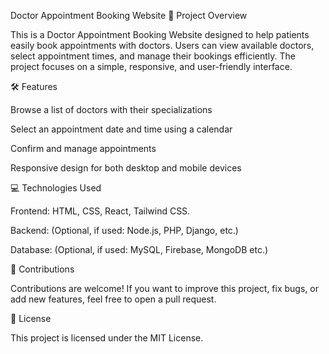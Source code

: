 Doctor Appointment Booking Website
🚀 Project Overview

This is a Doctor Appointment Booking Website designed to help patients easily book appointments with doctors. Users can view available doctors, select appointment times, and manage their bookings efficiently. The project focuses on a simple, responsive, and user-friendly interface.

🛠 Features

Browse a list of doctors with their specializations

Select an appointment date and time using a calendar

Confirm and manage appointments

Responsive design for both desktop and mobile devices

💻 Technologies Used

Frontend: HTML, CSS, React, Tailwind CSS.

Backend: (Optional, if used: Node.js, PHP, Django, etc.)

Database: (Optional, if used: MySQL, Firebase, MongoDB etc.)

🤝 Contributions

Contributions are welcome! If you want to improve this project, fix bugs, or add new features, feel free to open a pull request.

📄 License

This project is licensed under the MIT License.
